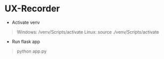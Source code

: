# UX-Recorder

- Activate venv
> Windows: /venv/Scripts/activate
> Linux: source ./venv/Scripts/activate

- Run flask app
> python app.py
